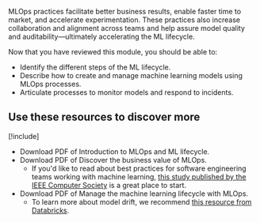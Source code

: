 MLOps practices facilitate better business results, enable faster time to market, and accelerate experimentation. These practices also increase collaboration and alignment across teams and help assure model quality and auditability—ultimately accelerating the ML lifecycle.

Now that you have reviewed this module, you should be able to:

* Identify the different steps of the ML lifecycle.
* Describe how to create and manage machine learning models using MLOps processes.
* Articulate processes to monitor models and respond to incidents.

## Use these resources to discover more

[!include[](../../../includes/open-link-in-new-tab-note.md)]
  
* Download PDF of Introduction to MLOps and ML lifecycle.
* Download PDF of Discover the business value of MLOps.
  * If you'd like to read about best practices for software engineering teams working with machine learning, [this study published by the IEEE Computer Society](https://www.microsoft.com/research/publication/software-engineering-for-machine-learning-a-case-study/) is a great place to start.
* Download PDF of Manage the machine learning lifecycle with MLOps.
  * To learn more about model drift, we recommend [this resource from Databricks](https://databricks.com/blog/2019/09/18/productionizing-machine-learning-from-deployment-to-drift-detection.html).
  